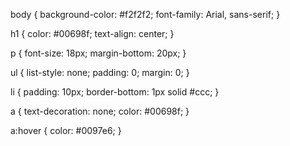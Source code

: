 body {
  background-color: #f2f2f2;
  font-family: Arial, sans-serif;
}

h1 {
  color: #00698f;
  text-align: center;
}

p {
  font-size: 18px;
  margin-bottom: 20px;
}

ul {
  list-style: none;
  padding: 0;
  margin: 0;
}

li {
  padding: 10px;
  border-bottom: 1px solid #ccc;
}

a {
  text-decoration: none;
  color: #00698f;
}

a:hover {
  color: #0097e6;
}
